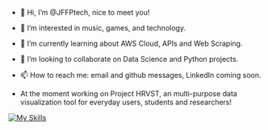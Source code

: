 - 👋 Hi, I’m @JFFPtech, nice to meet you!
- 👀 I’m interested in music, games, and technology. 
- 🌱 I’m currently learning about AWS Cloud, APIs and Web Scraping.
- 💞️ I’m looking to collaborate on Data Science and Python projects.
- 📫 How to reach me: email and github messages, LinkedIn coming soon.

- At the moment working on Project HRVST, an multi-purpose data visualization tool for everyday users, students and researchers!

[![My Skills](https://skillicons.dev/icons?i=c,html,css,py,js,mysql,postgres,vscode,discord)](https://skillicons.dev)
